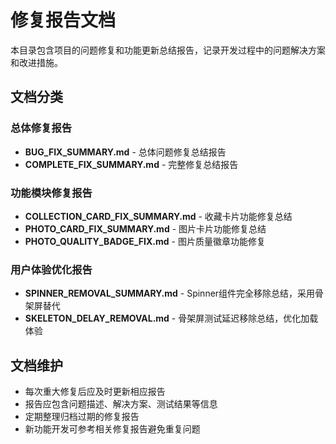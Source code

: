 # 修复报告文档

本目录包含项目的问题修复和功能更新总结报告，记录开发过程中的问题解决方案和改进措施。

## 文档分类

### 总体修复报告
- **BUG_FIX_SUMMARY.md** - 总体问题修复总结报告
- **COMPLETE_FIX_SUMMARY.md** - 完整修复总结报告

### 功能模块修复报告
- **COLLECTION_CARD_FIX_SUMMARY.md** - 收藏卡片功能修复总结
- **PHOTO_CARD_FIX_SUMMARY.md** - 图片卡片功能修复总结
- **PHOTO_QUALITY_BADGE_FIX.md** - 图片质量徽章功能修复

### 用户体验优化报告
- **SPINNER_REMOVAL_SUMMARY.md** - Spinner组件完全移除总结，采用骨架屏替代
- **SKELETON_DELAY_REMOVAL.md** - 骨架屏测试延迟移除总结，优化加载体验

## 文档维护

- 每次重大修复后应及时更新相应报告
- 报告应包含问题描述、解决方案、测试结果等信息
- 定期整理归档过期的修复报告
- 新功能开发可参考相关修复报告避免重复问题